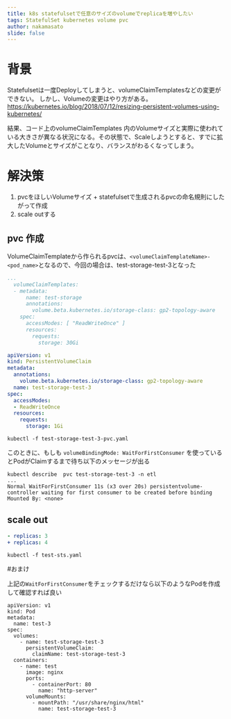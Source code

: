 ```yaml
---
title: k8s statefulsetで任意のサイズのvolumeでreplicaを増やしたい
tags: StatefulSet kubernetes volume pvc
author: nakamasato
slide: false
---
```

# 背景

Statefulsetは一度Deployしてしまうと、volumeClaimTemplatesなどの変更ができない。
しかし、Volumeの変更はやり方がある。https://kubernetes.io/blog/2018/07/12/resizing-persistent-volumes-using-kubernetes/

結果、コード上のvolumeClaimTemplates 内のVolumeサイズと実際に使われている大きさが異なる状況になる。その状態で、Scaleしようとすると、すでに拡大したVolumeとサイズがことなり、バランスがわるくなってしまう。


# 解決策

1. pvcをほしいVolumeサイズ + statefulsetで生成されるpvcの命名規則にしたがって作成
2. scale outする


## pvc 作成

VolumeClaimTemplateから作られるpvcは、`<volumeClaimTemplateName>-<pod_name>`となるので、今回の場合は、test-storage-test-3となった

```:test-sts.yaml
...
  volumeClaimTemplates:
  - metadata:
      name: test-storage
      annotations:
        volume.beta.kubernetes.io/storage-class: gp2-topology-aware
    spec:
      accessModes: [ "ReadWriteOnce" ]
      resources:
        requests:
          storage: 30Gi
```

```:test-storage-test-3-pvc.yaml
apiVersion: v1
kind: PersistentVolumeClaim
metadata:
  annotations:
    volume.beta.kubernetes.io/storage-class: gp2-topology-aware
  name: test-storage-test-3
spec:
  accessModes:
  - ReadWriteOnce
  resources:
    requests:
      storage: 1Gi
```

```
kubectl -f test-storage-test-3-pvc.yaml
```

このときに、もしも `volumeBindingMode: WaitForFirstConsumer` を使っているとPodがClaimするまで待ち以下のメッセージが出る

```
kubectl describe  pvc test-storage-test-3 -n etl
...
Normal WaitForFirstConsumer 11s (x3 over 20s) persistentvolume-controller waiting for first consumer to be created before binding
Mounted By: <none>
```

## scale out

```:test-sts.yaml
- replicas: 3
+ replicas: 4 
```

```
kubectl -f test-sts.yaml
```


#おまけ

上記の`WaitForFirstConsumer`をチェックするだけなら以下のようなPodを作成して確認すれば良い

```
apiVersion: v1
kind: Pod
metadata:
  name: test-3
spec:
  volumes:
    - name: test-storage-test-3
      persistentVolumeClaim:
        claimName: test-storage-test-3
  containers:
    - name: test
      image: nginx
      ports:
        - containerPort: 80
          name: "http-server"
      volumeMounts:
        - mountPath: "/usr/share/nginx/html"
          name: test-storage-test-3
```



